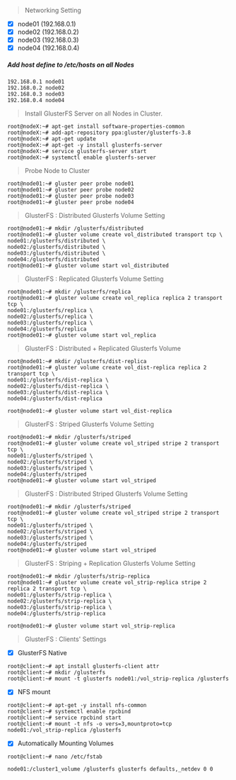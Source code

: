 > Networking Setting

  - [x] node01 (192.168.0.1)
  - [x] node02 (192.168.0.2)
  - [x] node03 (192.168.0.3)
  - [x] node04 (192.168.0.4)
  
  ##### Add host define to /etc/hosts on all Nodes
  ```
  192.168.0.1 node01
  192.168.0.2 node02
  192.168.0.3 node03
  192.168.0.4 node04
  ```
>Install GlusterFS Server on all Nodes in Cluster. 

```
root@nodeX:~# apt-get install software-properties-common
root@nodeX:~# add-apt-repository ppa:gluster/glusterfs-3.8
root@nodeX:~# apt-get update
root@nodeX:~# apt-get -y install glusterfs-server
root@nodeX:~# service glusterfs-server start
root@nodeX:~# systemctl enable glusterfs-server 
```
> Probe Node to Cluster
```
root@node01:~# gluster peer probe node01
root@node01:~# gluster peer probe node02
root@node01:~# gluster peer probe node03
root@node01:~# gluster peer probe node04
```
>GlusterFS : Distributed Glusterfs Volume Setting
```
root@node01:~# mkdir /glusterfs/distributed 
root@node01:~# gluster volume create vol_distributed transport tcp \
node01:/glusterfs/distributed \
node02:/glusterfs/distributed \
node03:/glusterfs/distributed \
node04:/glusterfs/distributed 
root@node01:~# gluster volume start vol_distributed 
```
>GlusterFS : Replicated Glusterfs Volume Setting
```
root@node01:~# mkdir /glusterfs/replica 
root@node01:~# gluster volume create vol_replica replica 2 transport tcp \
node01:/glusterfs/replica \
node02:/glusterfs/replica \
node03:/glusterfs/replica \
node04:/glusterfs/replica 
root@node01:~# gluster volume start vol_replica 
```
>GlusterFS : Distributed + Replicated Glusterfs Volume
```
root@node01:~# mkdir /glusterfs/dist-replica
root@node01:~# gluster volume create vol_dist-replica replica 2 transport tcp \
node01:/glusterfs/dist-replica \
node02:/glusterfs/dist-replica \
node03:/glusterfs/dist-replica \
node04:/glusterfs/dist-replica 

root@node01:~# gluster volume start vol_dist-replica 
```
>GlusterFS : Striped Glusterfs Volume Setting
```
root@node01:~# mkdir /glusterfs/striped 
root@node01:~# gluster volume create vol_striped stripe 2 transport tcp \
node01:/glusterfs/striped \
node02:/glusterfs/striped \
node03:/glusterfs/striped \
node04:/glusterfs/striped 
root@node01:~# gluster volume start vol_striped 
```
>GlusterFS : Distributed Striped Glusterfs Volume Setting
```
root@node01:~# mkdir /glusterfs/striped 
root@node01:~# gluster volume create vol_striped stripe 2 transport tcp \
node01:/glusterfs/striped \
node02:/glusterfs/striped \
node03:/glusterfs/striped \
node04:/glusterfs/striped 
root@node01:~# gluster volume start vol_striped 
```

>GlusterFS : Striping + Replication Glusterfs Volume Setting
```
root@node01:~# mkdir /glusterfs/strip-replica 
root@node01:~# gluster volume create vol_strip-replica stripe 2 replica 2 transport tcp \
node01:/glusterfs/strip-replica \
node02:/glusterfs/strip-replica \
node03:/glusterfs/strip-replica \
node04:/glusterfs/strip-replica 

root@node01:~# gluster volume start vol_strip-replica 
```
>GlusterFS : Clients' Settings

- [x] GlusterFS Native
```
root@client:~# apt install glusterfs-client attr
root@client:~# mkdir /glusterfs
root@client:~# mount -t glusterfs node01:/vol_strip-replica /glusterfs
```
- [x] NFS mount
```
root@client:~# apt-get -y install nfs-common 
root@client:~# systemctl enable rpcbind 
root@client:~# service rpcbind start
root@client:~# mount -t nfs -o vers=3,mountproto=tcp node01:/vol_strip-replica /glusterfs
```
- [x] Automatically Mounting Volumes
```
root@client:~# nano /etc/fstab

node01:/cluster1_volume /glusterfs glusterfs defaults,_netdev 0 0

```
